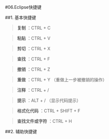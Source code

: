 #06.Eclipse快捷键

##1. 基本快捷键

> **复制** ：CTRL + C
 
> **粘贴** ：CTRL + V 
 
> **剪切** ：CTRL + X
 
> **查找** ：CTRL + F
 
> **撤销** ：CTRL + Z
 
> **重做** ：CTRL + Y （重做上一步被撤销的操作）
 
> **注释** ：CTRL + /
 
> **提示** ：ALT + /  （显示代码提示）
 
> **格式化代码** ：CTRL + SHIFT + F 
 
> **查找文件或字符** ：CTRL + H

##2. 辅助快捷键


